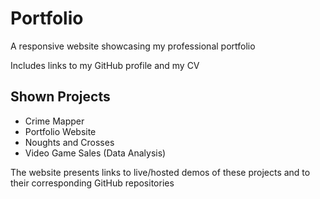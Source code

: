 # Portfolio
A responsive website showcasing my professional portfolio

Includes links to my GitHub profile and my CV

## Shown Projects
* Crime Mapper
* Portfolio Website
* Noughts and Crosses
* Video Game Sales (Data Analysis)

The website presents links to live/hosted demos of these projects and to their corresponding GitHub repositories

